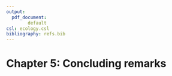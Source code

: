 ```yaml
---
output:
  pdf_document: 
        default
csl: ecology.csl
bibliography: refs.bib
---
```


# Chapter 5: Concluding remarks


